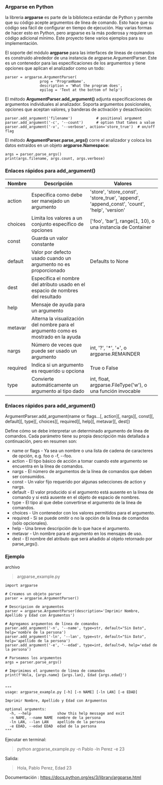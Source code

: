 ### Argparse en Python

la libreria **argparse** es parte de la biblioteca estándar de Python y permite que su código acepte argumentos de línea de comando. Esto hace que su código sea fácil de configurar en tiempo de ejecución. Hay varias formas de hacer esto en Python, pero argparse es la más poderosa y requiere un código adicional mínimo. Este proyecto tiene varios ejemplos para su implementación.

El soporte del módulo **argparse** para las interfaces de líneas de comandos es construido alrededor de una instancia de argparse.ArgumentParser. Este es un contenedor para las especificaciones de los argumentos y tiene opciones que aplican el analizador como un todo:

	parser = argparse.ArgumentParser(
                    prog = 'ProgramName',
                    description = 'What the program does',
                    epilog = 'Text at the bottom of help')


El método **ArgumentParser.add_argument()** adjunta especificaciones de argumentos individuales al analizador. Soporta argumentos posicionales, opciones que aceptan valores, y banderas de activación y desactivación:

	parser.add_argument('filename')           # positional argument
	parser.add_argument('-c', '--count')      # option that takes a value
	parser.add_argument('-v', '--verbose', action='store_true')  # on/off flag

El método **ArgumentParser.parse_args()** corre el analizador y coloca los datos extraídos en un objeto **argparse.Namespace:**

	args = parser.parse_args()
	print(args.filename, args.count, args.verbose)

### Enlaces rápidos para **add_argument()**

| Nombre  | Descripción  | Valores |
| ------------ | ------------ | ------------ |
|  action |  Especifica como debe ser manejado un argumento | 'store', 'store_const', 'store_true', 'append', 'append_const', 'count', 'help', 'version'  |
| choices | Limita los valores a un conjunto específico de opciones  | ['foo', 'bar'], range(1, 10), o una instancia de Container |
| const  | Guarda un valor constante |   |
| default | Valor por defecto usado cuando un argumento no es proporcionado | Defaults to None |
| dest | Especifica el nombre del atributo usado en el espacio de nombres del resultado |  |
| help | Mensaje de ayuda para un argumento |   |
| metavar | Alterna la visualización del nombre para el argumento como es mostrado en la ayuda |   |
| nargs | Número de veces que puede ser usado un argumento | int, '?', '*', '+', o argparse.REMAINDER  |
|  required | Indica si un argumento es requerido u opciona |  True o False |
|  type |  Convierte automáticamente un argumento al tipo dado | int, float, argparse.FileType('w'), o una función invocable|

### Enlaces rápidos para **add_argument()**

ArgumentParser.add_argument(name or flags...[, action][, nargs][, const][, default][, type][, choices][, required][, help][, metavar][, dest])

Define cómo se debe interpretar un determinado argumento de línea de comandos. Cada parámetro tiene su propia descripción más detallada a continuación, pero en resumen son:

- name or flags - Ya sea un nombre o una lista de cadena de caracteres de opción, e.g. foo o -f, --foo.
- action - El tipo básico de acción a tomar cuando este argumento se encuentra en la línea de comandos.
- nargs - El número de argumentos de la línea de comandos que deben ser consumidos.
- const - Un valor fijo requerido por algunas selecciones de action y nargs.
- default - El valor producido si el argumento está ausente en la línea de comando y si está ausente en el objeto de espacio de nombres.
- type - El tipo al que debe convertirse el argumento de la línea de comandos.
- choices - Un contenedor con los valores permitidos para el argumento.
- required - Si se puede omitir o no la opción de la línea de comandos (sólo opcionales).
- help - Una breve descripción de lo que hace el argumento.
- metavar - Un nombre para el argumento en los mensajes de uso.
- dest - El nombre del atributo que será añadido al objeto retornado por parse_args().

### Ejemplo

archivo
> argparse_example.py

    import argparse

	# Creamos un objeto parser
	parser = argparse.ArgumentParser()

	# Descripcion de argumentos
	parser = argparse.ArgumentParser(description='Imprimir Nombre, Apellido y Edad con Argumentos')

	# Agregamos argumentos de línea de comandos
	parser.add_argument('-n', '--name', type=str, default="Sin Dato", help='nombre de la persona')
	parser.add_argument('-ln', '--lan', type=str, default="Sin Dato", help='apellido de la persona')
	parser.add_argument('-e', '--edad', type=int, default=0, help='edad de la persona')

	# Parseamos los argumentos
	args = parser.parse_args()

	# Imprimimos el argumento de línea de comandos
	print(f'Hola, {args.name} {args.lan}, Edad {args.edad}')


	"""
	usage: argparse_example.py [-h] [-n NAME] [-ln LAN] [-e EDAD]

	Imprimir Nombre, Apellido y Edad con Argumentos

	optional arguments:
	  -h, --help            show this help message and exit      
	  -n NAME, --name NAME  nombre de la persona
	  -ln LAN, --lan LAN    apellido de la persona
	  -e EDAD, --edad EDAD  edad de la persona
	"""

Ejecutar en terminal: 

> python argparse_example.py -n Pablo -ln Perez -e 23

Salida: 

> Hola, Pablo Perez, Edad 23

Documentación : https://docs.python.org/es/3/library/argparse.html
